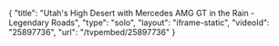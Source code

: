 {
    "title": "Utah's High Desert with Mercedes AMG GT in the Rain - Legendary Roads",
    "type": "solo",
    "layout": "iframe-static",
    "videoId": "25897736",
    "url": "\/tvpembed\/25897736"
}